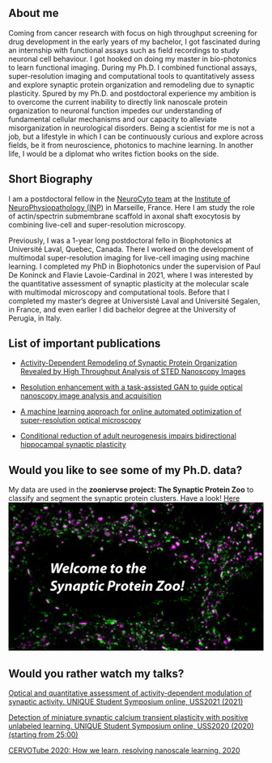 

## About me

Coming from cancer research with focus on high throughput screening for drug development in the early years of my bachelor, I got fascinated during an internship with functional assays such as field recordings to study neuronal cell behaviour. I got hooked on doing my master in bio-photonics to learn functional imaging. During my Ph.D. I combined functional assays, super-resolution imaging and computational tools to quantitatively assess and explore synaptic protein organization and remodeling due to synaptic plasticity. Spured by my Ph.D. and postdoctoral experience my ambition is to overcome the current inability to directly link nanoscale protein organization to neuronal function impedes our understanding of fundamental cellular mechanisms and our capacity to alleviate misorganization in neurological disorders. 
Being a scientist for me is not a job, but a lifestyle in which I can be continuously curious and explore across fields, be it from neuroscience, photonics to machine learning. In another life, I would be a diplomat who writes fiction books on the side.

## Short Biography

I am a postdoctoral fellow in the [NeuroCyto team](https://www.neurocytolab.org/) at the [Institute of NeuroPhysiopathology (INP)](https://inp.univ-amu.fr/) in Marseille, France. Here I am study the role of actin/spectrin submembrane scaffold in axonal shaft exocytosis by combining live-cell and super-resolution microscopy.

Previously, I was a 1-year long postdoctoral fello in Biophotonics at Université Laval, Quebec, Canada. There I worked on the development of multimodal super-resolution imaging for live-cell imaging using machine learning. I completed my PhD in Biophotonics under the supervision of Paul De Koninck and Flavie Lavoie-Cardinal in 2021, where I was interested by the quantitative assessment of synaptic plasticity at the molecular scale with multimodal microscopy and computational tools. Before that I completed my master’s degree at Universisté Laval and Université Segalen, in France, and even earlier I did bachelor degree at the University of Perugia, in Italy.


## List of important publications

- [Activity-Dependent Remodeling of Synaptic Protein Organization Revealed by High Throughput Analysis of STED Nanoscopy Images](https://www.frontiersin.org/articles/10.3389/fncir.2020.00057/full#h5)

- [Resolution enhancement with a task-assisted GAN to guide optical nanoscopy image analysis and acquisition](https://www.nature.com/articles/s42256-023-00689-3)

- [A machine learning approach for online automated optimization of super-resolution optical microscopy](https://www.nature.com/articles/s41467-018-07668-y)

- [Conditional reduction of adult neurogenesis impairs bidirectional hippocampal synaptic plasticity](https://www.pnas.org/doi/abs/10.1073/pnas.1016928108?url_ver=Z39.88-2003&rfr_id=ori%3Arid%3Acrossref.org&rfr_dat=cr_pub++0pubmed)

## Would you like to see some of my Ph.D. data?

My data are used in the  **zooniervse project: The Synaptic Protein Zoo** to classify and segment the synaptic protein clusters.
Have a look! [Here](https://www.zooniverse.org/projects/reber199/synaptic-protein-zoo)
![Welcome to the Synaptic Protein Zoo!](img/Zooniverse_Ad.png)


## Would you rather watch my talks?
[Optical and quantitative assessment of activity-dependent modulation of synaptic activity. UNIQUE Student Symposium online, USS2021 (2021)](https://www.youtube.com/watch?v=GW4bK8nY2Go&list=UUOoOsSZfudHl5vcUnCE3jrA&index=15)

[Detection of miniature synaptic calcium transient plasticity with positive unlabeled learning. UNIQUE Student Symposium online, USS2020 (2020) (starting from 25:00)](https://www.youtube.com/watch?v=_8nqyC4UUqo&t=1852s)

[CERVOTube 2020: How we learn, resolving nanoscale learning. 2020](https://www.youtube.com/watch?v=2O50ttUVgxg)





<!-- You can use the [editor on GitHub](https://github.com/wiesnertheresa/wiesnertheresa.github.io/edit/main/README.md) to maintain and preview the content for your website in Markdown files.

Whenever you commit to this repository, GitHub Pages will run [Jekyll](https://jekyllrb.com/) to rebuild the pages in your site, from the content in your Markdown files. -->

<!-- ### Markdown

Markdown is a lightweight and easy-to-use syntax for styling your writing. It includes conventions for

```markdown
Syntax highlighted code block

# Header 1
## Header 2
### Header 3

- Bulleted
- List

1. Numbered
2. List

**Bold** and _Italic_ and `Code` text

[Link](url) and ![Image](src)
```

For more details see [Basic writing and formatting syntax](https://docs.github.com/en/github/writing-on-github/getting-started-with-writing-and-formatting-on-github/basic-writing-and-formatting-syntax). -->
<!-- 
### Jekyll Themes

Your Pages site will use the layout and styles from the Jekyll theme you have selected in your [repository settings](https://github.com/wiesnertheresa/wiesnertheresa.github.io/settings/pages). The name of this theme is saved in the Jekyll `_config.yml` configuration file.

### Support or Contact

Having trouble with Pages? Check out our [documentation](https://docs.github.com/categories/github-pages-basics/) or [contact support](https://support.github.com/contact) and we’ll help you sort it out.
 --> 

